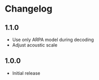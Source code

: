 # Changelog

## 1.1.0

- Use only ARPA model during decoding
- Adjust acoustic scale

## 1.0.0

- Initial release
